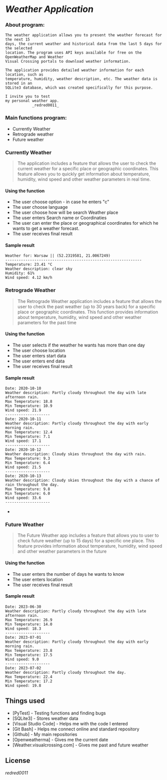 # _Weather Application_ 

### About program:

    The weather application allows you to present the weather forecast for the next 15 
    days, the current weather and historical data from the last 5 days for the selected
    location. The program uses API keys available for free on the OpenWeatherMap and Weather 
    Visual Crossing portals to download weather information.

    The application provides detailed weather information for each location, such as
    temperature, humidity, weather description, etc. The weather data is stored in an 
    SQLite3 database, which was created specifically for this purpose.

    I invite you to test
    my personal weather app.
                _redred0011_   


### Main functions program:
- Currently Weather 
- Retrograde weather
- Future weather
 
### Currently Weather
   > The application includes a feature that allows the user to check the current weather 
    for a specific place or geographic coordinates. This feature allows you to quickly
    get information about temperature, humidity, wind speed and other weather parameters
    in real time.

#### Using the function
- The user choose option - in case he enters "c"
- The user choose language 
- The user choose how will be search Weather place 
- The user enters Search name or Coordinaties 
- The user can enter the place or geographical coordinates for which he
wants to get a weather forecast.
- The user receives final result 
#### Sample result 
    Weather for: Warsaw || (52.2319581, 21.0067249)
    -------------------------------------------------------------
    Temperature: 23.41 °C
    Weather description: clear sky
    Humidity: 61%
    Wind speed: 4.12 km/h
    
### Retrograde Weather

> The Retrograde Weather application includes a feature that allows the
user to check the past weather (up to 30 years back) for a specific
place or geographic coordinates. This function provides information
about temperature, humidity, wind speed and other weather parameters
for the past time

#### Using the function
- The user selects if the weather he wants has more than one day
- The user choose location
- The user enters start data
- The user enters end data 
- The user receives final result 

#### Sample result 
    Date: 2020-10-10
    Weather description: Partly cloudy throughout the day with late afternoon rain.
    Max Temperature: 18.8
    Min Temperature: 10.9
    Wind speed: 21.9
    --------------------
    Date: 2020-10-11
    Weather description: Partly cloudy throughout the day with early morning rain.
    Max Temperature: 12.4
    Min Temperature: 7.1
    Wind speed: 17.1
    --------------------
    Date: 2020-10-12
    Weather description: Cloudy skies throughout the day with rain.
    Max Temperature: 9.3
    Min Temperature: 6.4
    Wind speed: 21.5
    --------------------
    Date: 2020-10-13
    Weather description: Cloudy skies throughout the day with a chance of rain throughout the day.
    Max Temperature: 9.8
    Min Temperature: 6.0
    Wind speed: 33.6
    --------------------
-

### Future Weather
>  The Future Weather app includes a feature that allows you to
user to check future weather (up to 15 days) for a specific one
place. This feature provides information
about temperature, humidity, wind speed and other weather parameters
in the future

#### Using the function
-  The user enters the number of days he wants to know
-  The user enters location 
-  The user receives final result 

#### Sample result 
    Date: 2023-06-30
    Weather description: Partly cloudy throughout the day with late afternoon rain.
    Max Temperature: 26.9
    Min Temperature: 14.0
    Wind speed: 18.3
    --------------------
    Date: 2023-07-01
    Weather description: Partly cloudy throughout the day with early morning rain.
    Max Temperature: 23.8
    Min Temperature: 17.5
    Wind speed: 9.0
    --------------------
    Date: 2023-07-02
    Weather description: Partly cloudy throughout the day.
    Max Temperature: 22.4
    Min Temperature: 17.2
    Wind speed: 19.8

## Things used

- [PyTest] - Testing functions and finding bugs
- [SQLite3] - Stores weather data
- [Visual Studio Code] - Helps me with the code I entered
- [Git Bash] - Helps me connect online and standard repository
- [Github] - My main repositories
- [Openweatherma] - Gives me the current date
- [Weather.visualcrossing.com] - Gives me past and future weather

## License 

_redred0011_   
